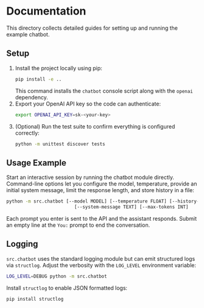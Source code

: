 # Documentation

This directory collects detailed guides for setting up and running the example chatbot.

## Setup

1. Install the project locally using pip:
   ```bash
   pip install -e ..
   ```
   This command installs the `chatbot` console script along with the `openai` dependency.
2. Export your OpenAI API key so the code can authenticate:
   ```bash
   export OPENAI_API_KEY=sk-<your-key>
   ```
3. (Optional) Run the test suite to confirm everything is configured correctly:
   ```bash
   python -m unittest discover tests
   ```

## Usage Example

Start an interactive session by running the chatbot module directly. Command-line options let you configure the model, temperature, provide an initial system message, limit the response length, and store history in a file:

```bash
python -m src.chatbot [--model MODEL] [--temperature FLOAT] [--history-file PATH]
                         [--system-message TEXT] [--max-tokens INT]
```

Each prompt you enter is sent to the API and the assistant responds. Submit an empty line at the `You:` prompt to end the conversation.

## Logging

`src.chatbot` uses the standard logging module but can emit structured logs via
`structlog`. Adjust the verbosity with the `LOG_LEVEL` environment variable:

```bash
LOG_LEVEL=DEBUG python -m src.chatbot
```

Install `structlog` to enable JSON formatted logs:

```bash
pip install structlog
```
